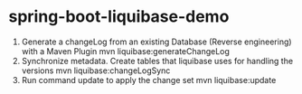 # spring-boot-liquibase-demo
1. Generate a changeLog from an existing Database (Reverse engineering) with a Maven Plugin
  mvn liquibase:generateChangeLog
2. Synchronize metadata. Create tables that liquibase uses for handling the versions
  mvn liquibase:changeLogSync
3. Run command update to apply the change set
  mvn liquibase:update
